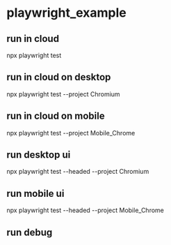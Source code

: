# playwright_example

## run in cloud
npx playwright test

## run in cloud on desktop 
npx playwright test --project Chromium

## run in cloud on mobile
npx playwright test --project Mobile_Chrome

## run desktop ui
npx playwright test --headed --project Chromium

## run mobile ui
npx playwright test --headed --project Mobile_Chrome

## run debug
